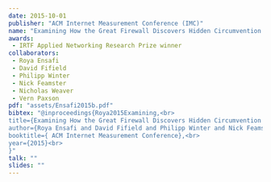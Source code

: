 ```yaml
---
date: 2015-10-01
publisher: "ACM Internet Measurement Conference (IMC)"
name: "Examining How the Great Firewall Discovers Hidden Circumvention Servers"
awards:
 - IRTF Applied Networking Research Prize winner
collaborators:
 - Roya Ensafi
 - David Fifield
 - Philipp Winter
 - Nick Feamster
 - Nicholas Weaver
 - Vern Paxson
pdf: "assets/Ensafi2015b.pdf"
bibtex: "@inproceedings{Roya2015Examining,<br>
title={Examining How the Great Firewall Discovers Hidden Circumvention Servers},<br>
author={Roya Ensafi and David Fifield and Philipp Winter and Nick Feamster and Nicholas Weaver and Vern Paxson},<br>
booktitle={ ACM Internet Measurement Conference},<br>
year={2015}<br>
}"
talk: ""
slides: ""
---
```

